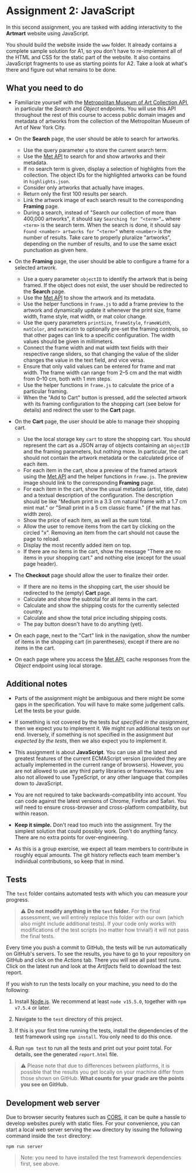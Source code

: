 # Assignment 2: JavaScript

In this second assignment, you are tasked with adding interactivity to the __Artmart__ website using JavaScript.

You should build the website inside the `www` folder. It already contains a complete sample solution for A1, so you don't have to re-implement all of the HTML and CSS for the static part of the website. It also contains JavaScript fragments to use as starting points for A2. Take a look at what's there and figure out what remains to be done.

## What you need to do

- Familiarize yourself with the [Metropolitan Museum of Art Collection API][Met API], in particular the *Search* and *Object* endpoints. You will use this API throughout the rest of this course to access public domain images and metadata of artworks from the collection of the Metropolitan Museum of Art of New York City.

- On the __Search__ page, the user should be able to search for artworks.
  - Use the query parameter `q` to store the current search term.
  - Use the [Met API] to search for and show artworks and their metadata.
  - If no search term is given, display a selection of highlights from the collection. The object IDs for the highlighted artworks can be found in `highlights.json`.
  - Consider only artworks that actually have images.
  - Return only the first 100 results per search.
  - Link the artwork image of each search result to the corresponding __Framing__ page.
  - During a search, instead of "Search our collection of more than 400,000 artworks", it should say `Searching for “<term>”…` where `<term>` is the search term. When the search is done, it should say `Found <number> artworks for “<term>”` where `<number>` is the number of results. Take care to properly pluralize "artworks", depending on the number of results, and to use the same exact punctuation as given here.

- On the __Framing__ page, the user should be able to configure a frame for a selected artwork.
  - Use a query parameter `objectID` to identify the artwork that is being framed. If the object does not exist, the user should be redirected to the __Search__ page.
  - Use the [Met API] to show the artwork and its metadata.
  - Use the helper functions in `frame.js` to add a frame preview to the artwork and dynamically update it whenever the print size, frame width, frame style, mat width, or mat color change.
  - Use the query parameters `printSize`, `frameStyle`, `frameWidth`, `matColor`, and `matWidth` to optionally pre-set the framing controls, so that other pages can link to a specific configuration. The width values should be given in millimeters.
  - Connect the frame width and mat width text fields with their respective range sliders, so that changing the value of the slider changes the value in the text field, and vice versa.
  - Ensure that only valid values can be entered for frame and mat width. The frame width can range from 2–5&nbsp;cm and the mat width from 0–10&nbsp;cm, both with 1&nbsp;mm steps.
  - Use the helper functions in `frame.js` to calculate the price of a particular framing.
  - When the "Add to Cart" button is pressed, add the selected artwork with its framing configuration to the shopping cart (see below for details) and redirect the user to the __Cart__ page.

- On the __Cart__ page, the user should be able to manage their shopping cart.
  - Use the local storage key `cart` to store the shopping cart. You should represent the cart as a JSON array of objects containing an `objectID` and the framing parameters, but nothing more. In particular, the cart should not contain the artwork metadata or the calculated price of each item.
  - For each item in the cart, show a preview of the framed artwork using the [Met API] and the helper functions in `frame.js`. The preview image should link to the corresponding __Framing__ page.  
  - For each item in the cart, show the usual metadata (artist, title, date) and a textual description of the configuration. The description should be like "Medium print in a 3.3&nbsp;cm natural frame with a 1.7&nbsp;cm mint mat." or "Small print in a 5&nbsp;cm classic frame." (if the mat has width zero).
  - Show the price of each item, as well as the sum total.
  - Allow the user to remove items from the cart by clicking on the circled "x". Removing an item from the cart should not cause the page to reload.
  - Display the most recently added item on top.
  - If there are no items in the cart, show the message "There are no items in your shopping cart." and nothing else (except for the usual page header).

- The __Checkout__ page should allow the user to finalize their order.
  - If there are no items in the shopping cart, the user should be redirected to the (empty) __Cart__ page.
  - Calculate and show the subtotal for all items in the cart.
  - Calculate and show the shipping costs for the currently selected country.
  - Calculate and show the total price including shipping costs.
  - The pay button doesn't have to do anything (yet).

- On each page, next to the "Cart" link in the navigation, show the number of items in the shopping cart (in parentheses), except if there are no items in the cart.

- On each page where you access the [Met API], cache responses from the *Object* endpoint using local storage.

[Met API]: https://metmuseum.github.io

## Additional notes

- Parts of the assignment might be ambiguous and there might be some gaps in the specification. You will have to make some judgement calls. Let the tests be your guide.

- If something is not covered by the tests *but specified in the assignment*, then we expect you to implement it. We might run additional tests on our end. Inversely, if something is not specified in the assignment *but expected by the tests*, then we also expect you to implement it.

- This assignment is about **JavaScript**. You can use all the latest and greatest features of the current ECMAScript version (provided they are actually implemented in the current range of browsers). However, you are not allowed to use any third party libraries or frameworks. You are also not allowed to use TypeScript, or any other language that compiles down to JavaScript.

- You are not required to take backwards-compatibility into account. You can code against the latest versions of Chrome, Firefox and Safari. You *will* need to ensure cross-browser and cross-platform compatibility, but within reason.

- **Keep it simple.** Don't read too much into the assignment. Try the simplest solution that could possibly work. Don't do anything fancy. There are no extra points for over-engineering.

- As this is a group exercise, we expect all team members to contribute in roughly equal amounts. The git history reflects each team member's individual contributions, so keep that in mind.

## Tests

The `test` folder contains automated tests with which you can measure your progress.

> :warning: **Do not modify anything in the `test` folder.** For the final assessment, we will entirely replace this folder with our own (which also might include additional tests). If your code only works with modifications of the test scripts (no matter how trivial!) it will not pass the final tests.

Every time you push a commit to GitHub, the tests will be run automatically on GitHub's servers. To see the results, you have to go to your repository on GitHub and click on the *Actions* tab. There you will see all past test runs. Click on the latest run and look at the *Artifacts* field to download the test report.

If you wish to run the tests locally on your machine, you need to do the following:

1. Install [Node.js](https://nodejs.org). We recommend at least `node v15.5.0`, together with `npm v7.5.4` or later.

2. Navigate to the `test` directory of this project.

3. If this is your first time running the tests, install the dependencies of the test framework using `npm install`. You only need to do this once.

4. Run `npm test` to run all the tests and print out your point total. For details, see the generated `report.html` file.

> :warning: Please note that due to differences between platforms, it is possible that the results you get locally on your machine differ from those shown on GitHub. **What counts for your grade are the points you see on GitHub.**

## Development web server

Due to browser security features such as [CORS](https://developer.mozilla.org/en-US/docs/Web/HTTP/CORS), it can be quite a hassle to develop websites purely with static files. For your convenience, you can start a local web server serving the `www` directory by issuing the following command inside the `test` directory:

    npm run server

> Note: you need to have installed the test framework dependencies first, see above.

